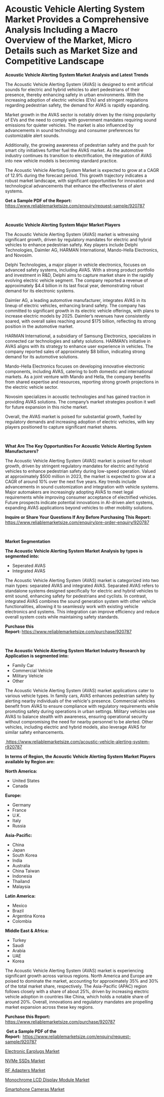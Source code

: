 <p><h1>Acoustic Vehicle Alerting System Market Provides a Comprehensive Analysis Including a Macro Overview of the Market, Micro Details such as Market Size and Competitive Landscape</h1></p><p><strong>Acoustic Vehicle Alerting System Market Analysis and Latest Trends</strong></p>
<p><p>The Acoustic Vehicle Alerting System (AVAS) is designed to emit artificial sounds for electric and hybrid vehicles to alert pedestrians of their presence, thereby enhancing safety in urban environments. With the increasing adoption of electric vehicles (EVs) and stringent regulations regarding pedestrian safety, the demand for AVAS is rapidly expanding. </p><p>Market growth in the AVAS sector is notably driven by the rising popularity of EVs and the need to comply with government mandates requiring sound emissions for quieter vehicles. The market is also influenced by advancements in sound technology and consumer preferences for customizable alert sounds. </p><p>Additionally, the growing awareness of pedestrian safety and the push for smart city initiatives further fuel the AVAS market. As the automotive industry continues its transition to electrification, the integration of AVAS into new vehicle models is becoming standard practice. </p><p>The Acoustic Vehicle Alerting System Market is expected to grow at a CAGR of 12.9% during the forecast period. This growth trajectory indicates a robust market landscape, with significant opportunities for innovation and technological advancements that enhance the effectiveness of alert systems.</p></p>
<p><strong>Get a Sample PDF of the Report:&nbsp;</strong> <a href="https://www.reliablemarketsize.com/enquiry/request-sample/920787?utm_campaign=2932&utm_medium=2&utm_source=Github&utm_content=ia&utm_term=07032025&utm_id=acoustic-vehicle-alerting-system">https://www.reliablemarketsize.com/enquiry/request-sample/920787</a></p>
<p>&nbsp;</p>
<p><strong>Acoustic Vehicle Alerting System Major Market Players</strong></p>
<p><p>The Acoustic Vehicle Alerting System (AVAS) market is witnessing significant growth, driven by regulatory mandates for electric and hybrid vehicles to enhance pedestrian safety. Key players include Delphi Technologies, Daimler AG, HARMAN International, Mando-Hella Electronics, and Novosim.</p><p>Delphi Technologies, a major player in vehicle electronics, focuses on advanced safety systems, including AVAS. With a strong product portfolio and investment in R&D, Delphi aims to capture market share in the rapidly evolving electric vehicle segment. The company reported a revenue of approximately $4.4 billion in its last fiscal year, demonstrating robust demand for its electronic systems.</p><p>Daimler AG, a leading automotive manufacturer, integrates AVAS in its lineup of electric vehicles, enhancing brand safety. The company has committed to significant growth in its electric vehicle offerings, with plans to increase electric models by 2025. Daimler’s revenues have consistently soared, with overall sales reaching around $175 billion, reflecting its strong position in the automotive market.</p><p>HARMAN International, a subsidiary of Samsung Electronics, specializes in connected car technologies and safety solutions. HARMAN’s initiative in AVAS aligns with its strategy to enhance user experience in vehicles. The company reported sales of approximately $8 billion, indicating strong demand for its automotive solutions.</p><p>Mando-Hella Electronics focuses on developing innovative electronic components, including AVAS, catering to both domestic and international markets. As a joint venture with Mando and Hella, the company benefits from shared expertise and resources, reporting strong growth projections in the electric vehicle sector.</p><p>Novosim specializes in acoustic technologies and has gained traction in providing AVAS solutions. The company’s market strategies position it well for future expansion in this niche market.</p><p>Overall, the AVAS market is poised for substantial growth, fueled by regulatory demands and increasing adoption of electric vehicles, with key players positioned to capture significant market shares.</p></p>
<p>&nbsp;</p>
<p><strong>What Are The Key Opportunities For Acoustic Vehicle Alerting System Manufacturers?</strong></p>
<p><p>The Acoustic Vehicle Alerting System (AVAS) market is poised for robust growth, driven by stringent regulatory mandates for electric and hybrid vehicles to enhance pedestrian safety during low-speed operation. Valued at approximately $500 million in 2023, the market is expected to grow at a CAGR of around 10% over the next five years. Key trends include advancements in sound customization and integration with vehicle systems. Major automakers are increasingly adopting AVAS to meet legal requirements while improving consumer acceptance of electrified vehicles. Future prospects indicate potential innovations in AI-driven alert systems, expanding AVAS applications beyond vehicles to other mobility solutions.</p></p>
<p><strong>Inquire or Share Your Questions If Any Before Purchasing This Report:</strong> <a href="https://www.reliablemarketsize.com/enquiry/pre-order-enquiry/920787?utm_campaign=2932&utm_medium=2&utm_source=Github&utm_content=ia&utm_term=07032025&utm_id=acoustic-vehicle-alerting-system">https://www.reliablemarketsize.com/enquiry/pre-order-enquiry/920787</a></p>
<p>&nbsp;</p>
<p><strong>Market Segmentation</strong></p>
<p><strong>The Acoustic Vehicle Alerting System Market Analysis by types is segmented into:</strong></p>
<p><ul><li>Seperated AVAS</li><li>Integrated AVAS</li></ul></p>
<p><p>The Acoustic Vehicle Alerting System (AVAS) market is categorized into two main types: separated AVAS and integrated AVAS. Separated AVAS refers to standalone systems designed specifically for electric and hybrid vehicles to emit sound, enhancing safety for pedestrians and cyclists. In contrast, integrated AVAS combines the sound generation system with other vehicle functionalities, allowing it to seamlessly work with existing vehicle electronics and systems. This integration can improve efficiency and reduce overall system costs while maintaining safety standards.</p></p>
<p><strong>Purchase this Report:&nbsp;</strong><a href="https://www.reliablemarketsize.com/purchase/920787?utm_campaign=2932&utm_medium=2&utm_source=Github&utm_content=ia&utm_term=07032025&utm_id=acoustic-vehicle-alerting-system">https://www.reliablemarketsize.com/purchase/920787</a></p>
<p>&nbsp;</p>
<p><strong>The Acoustic Vehicle Alerting System Market Industry Research by Application is segmented into:</strong></p>
<p><ul><li>Family Car</li><li>Commercial Vehicle</li><li>Military Vehicle</li><li>Other</li></ul></p>
<p><p>The Acoustic Vehicle Alerting System (AVAS) market applications cater to various vehicle types. In family cars, AVAS enhances pedestrian safety by alerting nearby individuals of the vehicle's presence. Commercial vehicles benefit from AVAS to ensure compliance with regulatory requirements while promoting safety during operations in urban settings. Military vehicles use AVAS to balance stealth with awareness, ensuring operational security without compromising the need for nearby personnel to be alerted. Other vehicles, including electric and hybrid models, also leverage AVAS for similar safety enhancements.</p></p>
<p><a href="https://www.reliablemarketsize.com/acoustic-vehicle-alerting-system-r920787?utm_campaign=2932&utm_medium=2&utm_source=Github&utm_content=ia&utm_term=07032025&utm_id=acoustic-vehicle-alerting-system">&nbsp;https://www.reliablemarketsize.com/acoustic-vehicle-alerting-system-r920787</a></p>
<p><strong>In terms of Region, the Acoustic Vehicle Alerting System Market Players available by Region are:</strong></p>
<p>
    <p> <strong> North America: </strong>
        <ul>
            <li>United States</li>
            <li>Canada</li>
        </ul>
        </p> 
    <p> <strong> Europe: </strong>
        <ul>
            <li>Germany</li>
            <li>France</li>
            <li>U.K.</li>
            <li>Italy</li>
            <li>Russia</li>
        </ul>
        </p> 
    <p> <strong> Asia-Pacific: </strong>
        <ul>
            <li>China</li>
            <li>Japan</li>
            <li>South Korea</li>
            <li>India</li>
            <li>Australia</li>
            <li>China Taiwan</li>
            <li>Indonesia</li>
            <li>Thailand</li>
            <li>Malaysia</li>
        </ul>
        </p> 
    <p> <strong> Latin America: </strong>
        <ul>
            <li>Mexico</li>
            <li>Brazil</li>
            <li>Argentina Korea</li>
            <li>Colombia</li>
        </ul>
        </p> 
    <p> <strong> Middle East & Africa: </strong>
        <ul>
            <li>Turkey</li>
            <li>Saudi</li>
            <li>Arabia</li>
            <li>UAE</li>
            <li>Korea</li>
        </ul>
    </p>
    </p>
<p><p>The Acoustic Vehicle Alerting System (AVAS) market is experiencing significant growth across various regions. North America and Europe are poised to dominate the market, accounting for approximately 35% and 30% of the total market share, respectively. The Asia-Pacific (APAC) region follows closely with a share of about 25%, driven by increasing electric vehicle adoption in countries like China, which holds a notable share of around 20%. Overall, innovations and regulatory mandates are propelling market expansion across these key regions.</p></p>
<p><strong>Purchase this Report: </strong><a href="https://www.reliablemarketsize.com/purchase/920787?utm_campaign=2932&utm_medium=2&utm_source=Github&utm_content=ia&utm_term=07032025&utm_id=acoustic-vehicle-alerting-system">https://www.reliablemarketsize.com/purchase/920787</a></p>
<p>&nbsp;<strong>Get a Sample PDF of the Report:&nbsp;&nbsp;</strong><a href="https://www.reliablemarketsize.com/enquiry/request-sample/920787?utm_campaign=2932&utm_medium=2&utm_source=Github&utm_content=ia&utm_term=07032025&utm_id=acoustic-vehicle-alerting-system">https://www.reliablemarketsize.com/enquiry/request-sample/920787</a></p>
<p><strong></strong></p>
<p><p><a href="https://www.linkedin.com/pulse/electronic-earplugs-industry-research-report-future-market-hkvie?utm_campaign=2932&utm_medium=2&utm_source=Github&utm_content=ia&utm_term=07032025&utm_id=acoustic-vehicle-alerting-system">Electronic Earplugs Market</a></p><p><a href="https://www.linkedin.com/pulse/evaluating-profitability-nvme-ssds-market-report-its-projected-b7dve?utm_campaign=2932&utm_medium=2&utm_source=Github&utm_content=ia&utm_term=07032025&utm_id=acoustic-vehicle-alerting-system">NVMe SSDs Market</a></p><p><a href="https://www.linkedin.com/pulse/navigating-rf-adapters-market-size-trends-revenue-growth-4-cagr-c4i7f?utm_campaign=2932&utm_medium=2&utm_source=Github&utm_content=ia&utm_term=07032025&utm_id=acoustic-vehicle-alerting-system">RF Adapters Market</a></p><p><a href="https://www.linkedin.com/pulse/monochrome-lcd-display-module-market-dynamics-application-dsrqe?utm_campaign=2932&utm_medium=2&utm_source=Github&utm_content=ia&utm_term=07032025&utm_id=acoustic-vehicle-alerting-system">Monochrome LCD Display Module Market</a></p><p><a href="https://www.linkedin.com/pulse/smartphone-cameras-market-study-offeringa-thorough-summary-ng2pe?utm_campaign=2932&utm_medium=2&utm_source=Github&utm_content=ia&utm_term=07032025&utm_id=acoustic-vehicle-alerting-system">Smartphone Cameras Market</a></p></p>